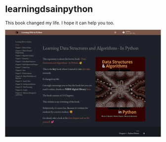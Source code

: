 # learningdsainpython

This book changed my life. I hope it can help you too.

[![Website Preview](img/website_preview.png)](https://learningdsainpython.kantarcise.com/)